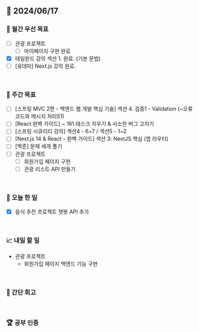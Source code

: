 ## 📅 2024/06/17

### 🚀 월간 우선 목표

- [ ] 관광 프로젝트
  - [ ] 마이페이지 구현 완료
- [x] 테일윈드 강의 섹션 1. 완료. (기본 문법)
- [ ] [유데미] Next.js 강의 완료.

<br />

### 👏 주간 목표

- [ ] [스프링 MVC 2편 - 백엔드 웹 개발 핵심 기술] 섹션 4. 검증1 - Validation (~오류 코드와 메시지 처리S1)
- [ ] [React 완벽 가이드] ~ 161.태스크 지우기 & 사소한 버그 고치기
- [ ] [스프링 시큐리티 강의] 섹션4 - 6~7 / 섹션5 - 1~2
- [ ] [Next.js 14 & React - 완벽 가이드] 섹션 3: NextJS 핵심 (앱 라우터)
- [ ] [백준] 문제 세개 풀기
- [ ] 관광 프로젝트
  - [ ] 회원가입 페이지 구현
  - [ ] 관광 리스트 API 만들기

<br />

### 💯 오늘 한 일

- [x] 음식 추천 프로젝트 챗봇 API 추가

<br />

### 📈 내일 할 일

- 관광 프로젝트
  - 회원가입 페이지 백엔드 기능 구현

<br />

### 🤔 간단 회고

<br />

### 🏆 공부 인증

